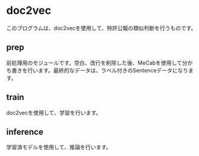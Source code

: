 # doc2vec
このプログラムは、doc2vecを使用して、特許公報の類似判断を行うものです。

## prep
前処理用のモジュールです。空白、改行を削除した後、MeCabを使用して分かち書きを行います。最終的なデータは、ラベル付きのSentenceデータになります。

## train
doc2vecを使用して、学習を行います。

## inference
学習済モデルを使用して、推論を行います。
